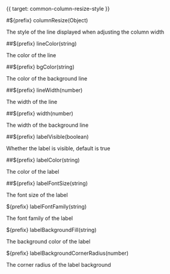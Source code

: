 {{ target: common-column-resize-style }}

#${prefix} columnResize(Object)

The style of the line displayed when adjusting the column width

##${prefix} lineColor(string)

The color of the line

##${prefix} bgColor(string)

The color of the background line

##${prefix} lineWidth(number)

The width of the line

##${prefix} width(number)

The width of the background line

##${prefix} labelVisible(boolean)

Whether the label is visible, default is true

##${prefix} labelColor(string)

The color of the label

##${prefix} labelFontSize(string)

The font size of the label

${prefix} labelFontFamily(string)

The font family of the label

${prefix} labelBackgroundFill(string)

The background color of the label

${prefix} labelBackgroundCornerRadius(number)

The corner radius of the label background
